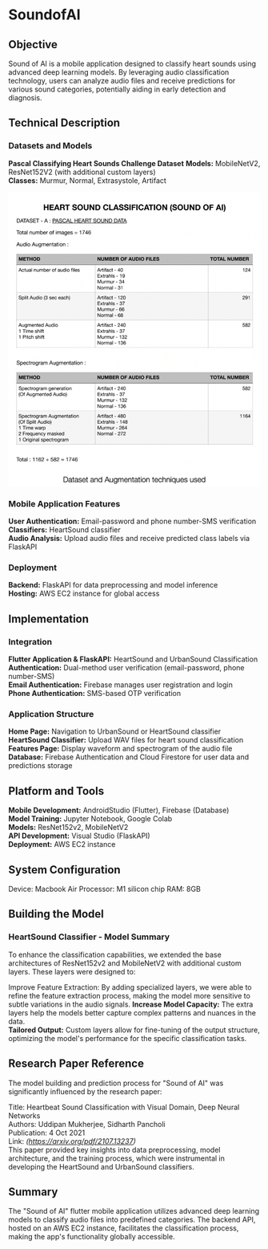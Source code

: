 # SoundofAI
## Objective
Sound of AI is a mobile application designed to classify heart sounds using advanced deep learning models. By leveraging audio classification technology, users can analyze audio files and receive predictions for various sound categories, potentially aiding in early detection and diagnosis.

## __Technical Description__
### Datasets and Models
__Pascal Classifying Heart Sounds Challenge Dataset__
__Models:__ MobileNetV2, ResNet152V2 (with additional custom layers)      
__Classes:__ Murmur, Normal, Extrasystole, Artifact


<img align="center" src="https://github.com/Frankenstein0708/SoundofAI/blob/main/Datasets/Dataset_A/soundofAIdata.png" width="600">


### __Mobile Application Features__
__User Authentication:__ Email-password and phone number-SMS verification    
__Classifiers:__ HeartSound classifier    
__Audio Analysis:__ Upload audio files and receive predicted class labels via FlaskAPI
### __Deployment__    
__Backend:__ FlaskAPI for data preprocessing and model inference    
__Hosting:__ AWS EC2 instance for global access

## Implementation
### Integration
__Flutter Application & FlaskAPI:__ HeartSound and UrbanSound Classification    
__Authentication:__ Dual-method user verification (email-password, phone number-SMS)    
__Email Authentication:__ Firebase manages user registration and login      
__Phone Authentication:__ SMS-based OTP verification
### Application Structure
__Home Page:__ Navigation to UrbanSound or HeartSound classifier      
__HeartSound Classifier:__ Upload WAV files for heart sound classification      
__Features Page:__ Display waveform and spectrogram of the audio file     
__Database:__ Firebase Authentication and Cloud Firestore for user data and predictions storage

## Platform and Tools
__Mobile Development:__ AndroidStudio (Flutter), Firebase (Database)        
__Model Training:__ Jupyter Notebook, Google Colab     
__Models:__ ResNet152v2, MobileNetV2     
__API Development:__ Visual Studio (FlaskAPI)    
__Deployment:__ AWS EC2 instance
## System Configuration
Device: Macbook Air
Processor: M1 silicon chip
RAM: 8GB

## Building the Model
### HeartSound Classifier - Model Summary
To enhance the classification capabilities, we extended the base architectures of ResNet152v2 and MobileNetV2 with additional custom layers. These layers were designed to:

Improve Feature Extraction: By adding specialized layers, we were able to refine the feature extraction process, making the model more sensitive to subtle variations in the audio signals.
__Increase Model Capacity:__ The extra layers help the models better capture complex patterns and nuances in the data.     
__Tailored Output:__ Custom layers allow for fine-tuning of the output structure, optimizing the model's performance for the specific classification tasks.


## Research Paper Reference
The model building and prediction process for "Sound of AI" was significantly influenced by the research paper:

Title: Heartbeat Sound Classification with Visual Domain, Deep Neural Networks       
Authors: Uddipan Mukherjee, Sidharth Pancholi        
Publication: 4 Oct 2021       
Link: _(https://arxiv.org/pdf/2107.13237)_        
This paper provided key insights into data preprocessing, model architecture, and the training process, which were instrumental in developing the HeartSound and UrbanSound classifiers.

## Summary
The "Sound of AI" flutter mobile application utilizes advanced deep learning models to classify audio files into predefined categories. The backend API, hosted on an AWS EC2 instance, facilitates the classification process, making the app's functionality globally accessible.

